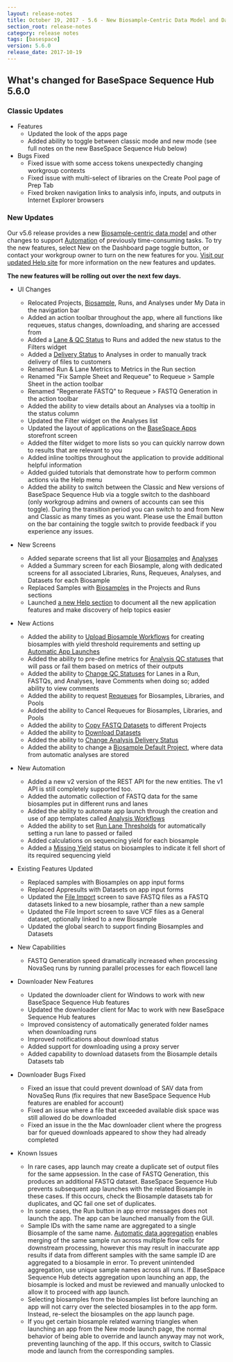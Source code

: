 ```yaml
---
layout: release-notes
title: October 19, 2017 - 5.6 - New Biosample-Centric Data Model and Data Automation Features
section_root: release-notes
category: release notes
tags: [basespace]
version: 5.6.0
release_date: 2017-10-19
---
```


## What's changed for BaseSpace Sequence Hub 5.6.0

### Classic Updates
	
- Features
  - Updated the look of the apps page 
  - Added ability to toggle between classic mode and new mode (see full notes on the new BaseSpace Sequence Hub below)
- Bugs Fixed
  - Fixed issue with some access tokens unexpectedly changing workgroup contexts
  - Fixed issue with multi-select of libraries on the Create Pool page of Prep Tab
  - Fixed broken navigation links to analysis info, inputs, and outputs in Internet Explorer browsers

### New Updates
Our v5.6 release provides a new [Biosample-centric data model](https://support.illumina.com/help/BaseSpace_Sequence_Hub/Source/Informatics/BS/DataModel_swBS.htm) and other changes to support [Automation](https://support.illumina.com/help/BaseSpace_Sequence_Hub/Source/Informatics/BS/AutomationOverview_swBS.htm) of previously time-consuming tasks. To try the new features, select New on the Dashboard page toggle button, or contact your workgroup owner to turn on the new features for you. [Visit our updated Help site](https://support.illumina.com/help/BaseSpace_Sequence_Hub/Source/HomePages/Home_Page_BaseSpace_Sequence_Hub.htm) for more information on the new features and updates.

**The new features will be rolling out over the next few days.**

- UI Changes
  - Relocated Projects, [Biosample](https://support.illumina.com/help/BaseSpace_Sequence_Hub/Source/Informatics/BS/BiosamplesOverview_swBS.htm?Highlight=biosample), Runs, and Analyses under My Data in the navigation bar
  - Added an action toolbar throughout the app, where all functions like requeues, status changes, downloading, and sharing are accessed from 
  - Added a [Lane & QC Status](https://support.illumina.com/help/BaseSpace_Sequence_Hub/Source/Informatics/BS/AutomaticLaneQC_swBS.htm?Highlight=lane%20qc) to Runs and added the new status to the Filters widget 
  - Added a [Delivery Status](https://support.illumina.com/help/BaseSpace_Sequence_Hub/Source/Informatics/BS/Statuses_swBS.htm?Highlight=delivery%20status) to Analyses in order to manually track delivery of files to customers
  - Renamed Run & Lane Metrics to Metrics in the Run section
  - Renamed "Fix Sample Sheet and Requeue" to Requeue > Sample Sheet in the action toolbar
  - Renamed "Regenerate FASTQ" to Requeue > FASTQ Generation in the action toolbar
  - Added the ability to view details about an Analyses via a tooltip in the status column
  - Updated the Filter widget on the Analyses list
  - Updated the layout of applications on the [BaseSpace Apps](https://support.illumina.com/help/BaseSpace_Sequence_Hub/Source/Informatics/BS/Apps_swBS.htm) storefront screen
  - Added the filter widget to more lists so you can quickly narrow down to results that are relevant to you
  - Added inline tooltips throughout the application to provide additional helpful information
  - Added guided tutorials that demonstrate how to perform common actions via the Help menu
  - Added the ability to switch between the Classic and New versions of BaseSpace Sequence Hub via a toggle switch to the dashboard (only workgroup admins and owners of accounts can see this toggle). During the transition period you can switch to and from New and Classic as many times as you want. Please use the Email button on the bar containing the toggle switch to provide feedback if you experience any issues.

- New Screens
  - Added separate screens that list all your [Biosamples](https://support.illumina.com/help/BaseSpace_Sequence_Hub/Source/Informatics/BS/BiosamplesOverview_swBS.htm?Highlight=biosample) and [Analyses](https://support.illumina.com/help/BaseSpace_Sequence_Hub/Vault/Informatics/Sequencing_Analysis/BS/swSEQ_mBS_AppResults.htm?Highlight=analyses) 
  - Added a Summary screen for each Biosample, along with dedicated screens for all associated Libraries, Runs, Requeues, Analyses, and Datasets for each Biosample 
  - Replaced Samples with [Biosamples](https://support.illumina.com/help/BaseSpace_Sequence_Hub/Source/Informatics/BS/BiosamplesOverview_swBS.htm?Highlight=biosample) in the Projects and Runs sections
  - Launched [a new Help section](https://support.illumina.com/help/BaseSpace_Sequence_Hub/Source/HomePages/Home_Page_BaseSpace_Sequence_Hub.htm) to document all the new application features and make discovery of help topics easier
- New Actions
  - Added the ability to [Upload Biosample Workflows](https://support.illumina.com/help/BaseSpace_Sequence_Hub/Source/Informatics/BS/UploadBiosampleWorkflows_swBS.htm?Highlight=biosample%20workflow) for creating biosamples with yield threshold requirements and setting up [Automatic App Launches](https://support.illumina.com/help/BaseSpace_Sequence_Hub/Source/Informatics/BS/AnalysisWorkflows_swBS.htm)
  - Added the ability to pre-define metrics for [Analysis QC statuses](https://support.illumina.com/help/BaseSpace_Sequence_Hub/Source/Informatics/BS/AutomaticAnalysisQC_swBS.htm) that will pass or fail them based on metrics of their outputs
  - Added the ability to [Change QC Statuses](https://support.illumina.com/help/BaseSpace_Sequence_Hub/Source/Informatics/BS/ManualQC_swBS.htm?Highlight=change%20qc) for Lanes in a Run, FASTQs, and Analyses, leave Comments when doing so; added ability to view comments
  - Added the ability to request [Requeues](https://support.illumina.com/help/BaseSpace_Sequence_Hub/Source/Informatics/BS/RequestLabRequeue_swBS.htm?Highlight=requeue) for Biosamples, Libraries, and Pools
  - Added the ability to Cancel Requeues for Biosamples, Libraries, and Pools
  - Added the ability to [Copy FASTQ Datasets](https://support.illumina.com/help/BaseSpace_Sequence_Hub/Source/Informatics/BS/CopyDatasetsToProject_swBS.htm?Highlight=copy%20fastq) to different Projects
  - Added the ability to [Download Datasets](https://support.illumina.com/help/BaseSpace_Sequence_Hub/Source/Informatics/BS/DownloadDatasets_swBS.htm?Highlight=download%20dataset)
  - Added the ability to [Change Analysis Delivery Status](https://support.illumina.com/help/BaseSpace_Sequence_Hub/Source/Informatics/BS/Statuses_swBS.htm?Highlight=delivery%20status)
  - Added the ability to change a [Biosample Default Project](https://support.illumina.com/help/BaseSpace_Sequence_Hub/Source/Informatics/BS/ManageBiosamples_swBS.htm?Highlight=default%20project), where data from automatic analyses are stored
- New Automation
  - Added a new v2 version of the REST API for the new entities. The v1 API is still completely supported too.
  - Added the automatic collection of FASTQ data for the same biosamples put in different runs and lanes
  - Added the ability to automate app launch through the creation and use of app templates called [Analysis Workflows](https://support.illumina.com/help/BaseSpace_Sequence_Hub/Source/Informatics/BS/AnalysisWorkflows_swBS.htm?Highlight=analysis%20workflow)
  - Added the ability to set [Run Lane Thresholds](https://support.illumina.com/help/BaseSpace_Sequence_Hub/Source/Informatics/BS/AutomaticLaneQC_swBS.htm?Highlight=lane%20threshold) for automatically setting a run lane to passed or failed
  - Added calculations on sequencing yield for each biosample
  - Added a [Missing Yield](https://support.illumina.com/help/BaseSpace_Sequence_Hub/Source/Informatics/BS/YieldExamples_swBS.htm) status on biosamples to indicate it fell short of its required sequencing yield
- Existing Features Updated
  - Replaced samples with Biosamples on app input forms 
  - Replaced Appresults with Datasets on app input forms
  - Updated the [File Import](https://support.illumina.com/help/BaseSpace_Sequence_Hub/Source/Informatics/BS/ImportDataIntoProject_swBS.htm?Highlight=file%20import) screen to save FASTQ files as a FASTQ datasets linked to a new biosample, rather than a new sample
  - Updated the File Import screen to save VCF files as a General dataset, optionally linked to a new Biosample
  - Updated the global search to support finding Biosamples and Datasets
- New Capabilities
  - FASTQ Generation speed dramatically increased when processing NovaSeq runs by running parallel processes for each flowcell lane
- Downloader New Features
  - Updated the downloader client for Windows to work with new BaseSpace Sequence Hub features  
  - Updated the downloader client for Mac to work with new BaseSpace Sequence Hub features 
  - Improved consistency of automatically generated folder names when downloading runs 
  - Improved notifications about download status 
  - Added support for downloading using a proxy server 
  - Added capability to download datasets from the Biosample details Datasets tab
- Downloader Bugs Fixed
  - Fixed an issue that could prevent download of SAV data from NovaSeq Runs (fix requires that new BaseSpace Sequence Hub features are enabled for account)
  - Fixed an issue where a file that exceeded available disk space was still allowed do be downloaded
  - Fixed an issue in the the Mac downloader client where the progress bar for queued downloads appeared to show they had already completed
- Known Issues
  - In rare cases, app launch may create a duplicate set of output files for the same appsession. In the case of FASTQ Generation, this  produces an additional FASTQ dataset. BaseSpace Sequence Hub prevents subsequent app launches with the related Biosample in these cases. If this occurs, check the Biosample datasets tab for duplicates, and QC fail one set of duplicates.
  - In some cases, the Run button in app error messages does not launch the app. The app can be launched manually from the GUI.
  - Sample IDs with the same name are aggregated to a single Biosample of the same name. [Automatic data aggregation](https://support.illumina.com/help/BaseSpace_Sequence_Hub/Source/Informatics/BS/AutomaticDataAggregation_swBS.htm?Highlight=data%20aggregation) enables merging of the same sample run across multiple flow cells for downstream processing, however this may result in inaccurate app results if data from different samples with the same sample ID are aggregated to a biosample in error. To prevent unintended aggregation, use unique sample names across all runs. If BaseSpace Sequence Hub detects aggregation upon launching an app, the biosample is locked and must be reviewed and manually unlocked to allow it to proceed with app launch.
  - Selecting biosamples from the biosamples list before launching an app will not carry over the selected biosamples in to the app form. Instead, re-select the biosamples on the app launch page.
  - If you get certain biosample related warning triangles when launching an app from the New mode launch page, the normal behavior of being able to override and launch anyway may not work, preventing launching of the app. If this occurs, switch to Classic mode and launch from the corresponding samples.
